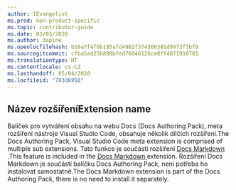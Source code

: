 ```yaml
---
author: IEvangelist
ms.prod: non-product-specific
ms.topic: contributor-guide
ms.date: 03/03/2020
ms.author: dapine
ms.openlocfilehash: b16a7f4f6b185afd4982f374560381d9973f3bf0
ms.sourcegitcommit: cfba5ad25b898bfed76046126ce8ff4871910701
ms.translationtype: HT
ms.contentlocale: cs-CZ
ms.lasthandoff: 05/04/2020
ms.locfileid: "78336950"
---
```

## <a name="extension-name"></a><span data-ttu-id="c1b78-101">Název rozšíření</span><span class="sxs-lookup"><span data-stu-id="c1b78-101">Extension name</span></span>

<span data-ttu-id="c1b78-102">Balíček pro vytváření obsahu na webu Docs (Docs Authoring Pack), meta rozšíření nástroje Visual Studio Code, obsahuje několik dílčích rozšíření.</span><span class="sxs-lookup"><span data-stu-id="c1b78-102">The Docs Authoring Pack, Visual Studio Code meta extension is comprised of multiple sub extensions.</span></span> <span data-ttu-id="c1b78-103">Tato funkce je součástí rozšíření <a href="https://marketplace.visualstudio.com/items?itemName=docsmsft.docs-markdown" target="_blank">Docs Markdown <span class="docon docon-navigate-external x-hidden-focus"></span></a>.</span><span class="sxs-lookup"><span data-stu-id="c1b78-103">This feature is included in the <a href="https://marketplace.visualstudio.com/items?itemName=docsmsft.docs-markdown" target="_blank">Docs Markdown <span class="docon docon-navigate-external x-hidden-focus"></span></a> extension.</span></span> <span data-ttu-id="c1b78-104">Rozšíření Docs Markdown je součástí balíčku Docs Authoring Pack, není potřeba ho instalovat samostatně.</span><span class="sxs-lookup"><span data-stu-id="c1b78-104">The Docs Markdown extension is part of the Docs Authoring Pack, there is no need to install it separately.</span></span>

